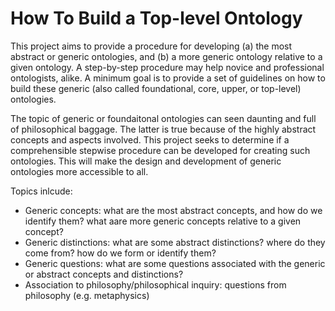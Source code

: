 # How To Build a Top-level Ontology

This project aims to provide a procedure for developing (a) the most abstract or generic ontologies, and (b) a more generic ontology relative to a given ontology. A step-by-step procedure may help novice and professional ontologists, alike. A minimum goal is to provide a set of guidelines on how to build these generic (also called foundational, core, upper, or top-level) ontologies.

The topic of generic or foundaitonal ontologies can seen daunting and full of philosophical baggage. The latter is true because of the highly abstract concepts and aspects involved. This project seeks to determine if a comprehensible stepwise procedure can be developed for creating such ontologies. This will make the design and development of generic ontologies more accessible to all. 

Topics inlcude:
* Generic concepts: what are the most abstract concepts, and how do we identify them? what aare more generic concepts relative to a given concept?
* Generic distinctions: what are some abstract distinctions? where do they come from? how do we form or identify them? 
* Generic questions: what are some questions associated with the generic or abstract concepts and distinctions? 
* Association to philosophy/philosophical inquiry: questions from philosophy (e.g. metaphysics) 

